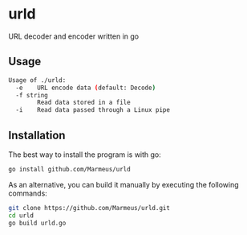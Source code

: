 # urld
URL decoder and encoder written in go

## Usage
```bash
Usage of ./urld:
  -e    URL encode data (default: Decode)
  -f string
        Read data stored in a file
  -i    Read data passed through a Linux pipe
```

## Installation

The best way to install the program is with go:

```bash
go install github.com/Marmeus/urld
```

As an alternative, you can build it manually by executing the following commands:

```bash
git clone https://github.com/Marmeus/urld.git
cd urld
go build urld.go
```
